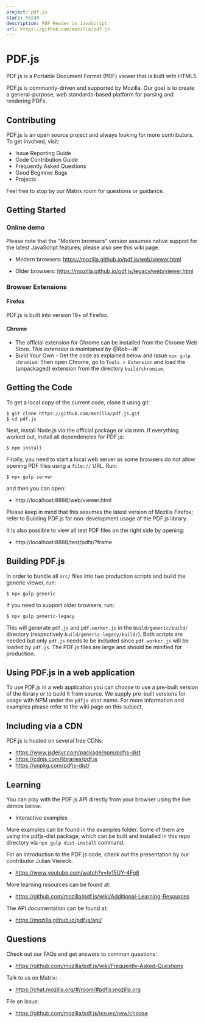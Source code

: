 ```yaml
---
project: pdf.js
stars: 50248
description: PDF Reader in JavaScript
url: https://github.com/mozilla/pdf.js
---
```


PDF.js
======

PDF.js is a Portable Document Format (PDF) viewer that is built with HTML5.

PDF.js is community-driven and supported by Mozilla. Our goal is to create a general-purpose, web standards-based platform for parsing and rendering PDFs.

Contributing
------------

PDF.js is an open source project and always looking for more contributors. To get involved, visit:

-   Issue Reporting Guide
-   Code Contribution Guide
-   Frequently Asked Questions
-   Good Beginner Bugs
-   Projects

Feel free to stop by our Matrix room for questions or guidance.

Getting Started
---------------

### Online demo

Please note that the "Modern browsers" version assumes native support for the latest JavaScript features; please also see this wiki page.

-   Modern browsers: https://mozilla.github.io/pdf.js/web/viewer.html
    
-   Older browsers: https://mozilla.github.io/pdf.js/legacy/web/viewer.html
    

### Browser Extensions

#### Firefox

PDF.js is built into version 19+ of Firefox.

#### Chrome

-   The official extension for Chrome can be installed from the Chrome Web Store. _This extension is maintained by @Rob--W._
-   Build Your Own - Get the code as explained below and issue `npx gulp chromium`. Then open Chrome, go to `Tools > Extension` and load the (unpackaged) extension from the directory `build/chromium`.

Getting the Code
----------------

To get a local copy of the current code, clone it using git:

```
$ git clone https://github.com/mozilla/pdf.js.git
$ cd pdf.js
```

Next, install Node.js via the official package or via nvm. If everything worked out, install all dependencies for PDF.js:

```
$ npm install
```

Finally, you need to start a local web server as some browsers do not allow opening PDF files using a `file://` URL. Run:

```
$ npx gulp server
```

and then you can open:

-   http://localhost:8888/web/viewer.html

Please keep in mind that this assumes the latest version of Mozilla Firefox; refer to Building PDF.js for non-development usage of the PDF.js library.

It is also possible to view all test PDF files on the right side by opening:

-   http://localhost:8888/test/pdfs/?frame

Building PDF.js
---------------

In order to bundle all `src/` files into two production scripts and build the generic viewer, run:

```
$ npx gulp generic
```

If you need to support older browsers, run:

```
$ npx gulp generic-legacy
```

This will generate `pdf.js` and `pdf.worker.js` in the `build/generic/build/` directory (respectively `build/generic-legacy/build/`). Both scripts are needed but only `pdf.js` needs to be included since `pdf.worker.js` will be loaded by `pdf.js`. The PDF.js files are large and should be minified for production.

Using PDF.js in a web application
---------------------------------

To use PDF.js in a web application you can choose to use a pre-built version of the library or to build it from source. We supply pre-built versions for usage with NPM under the `pdfjs-dist` name. For more information and examples please refer to the wiki page on this subject.

Including via a CDN
-------------------

PDF.js is hosted on several free CDNs:

-   https://www.jsdelivr.com/package/npm/pdfjs-dist
-   https://cdnjs.com/libraries/pdf.js
-   https://unpkg.com/pdfjs-dist/

Learning
--------

You can play with the PDF.js API directly from your browser using the live demos below:

-   Interactive examples

More examples can be found in the examples folder. Some of them are using the pdfjs-dist package, which can be built and installed in this repo directory via `npx gulp dist-install` command.

For an introduction to the PDF.js code, check out the presentation by our contributor Julian Viereck:

-   https://www.youtube.com/watch?v=Iv15UY-4Fg8

More learning resources can be found at:

-   https://github.com/mozilla/pdf.js/wiki/Additional-Learning-Resources

The API documentation can be found at:

-   https://mozilla.github.io/pdf.js/api/

Questions
---------

Check out our FAQs and get answers to common questions:

-   https://github.com/mozilla/pdf.js/wiki/Frequently-Asked-Questions

Talk to us on Matrix:

-   https://chat.mozilla.org/#/room/#pdfjs:mozilla.org

File an issue:

-   https://github.com/mozilla/pdf.js/issues/new/choose
